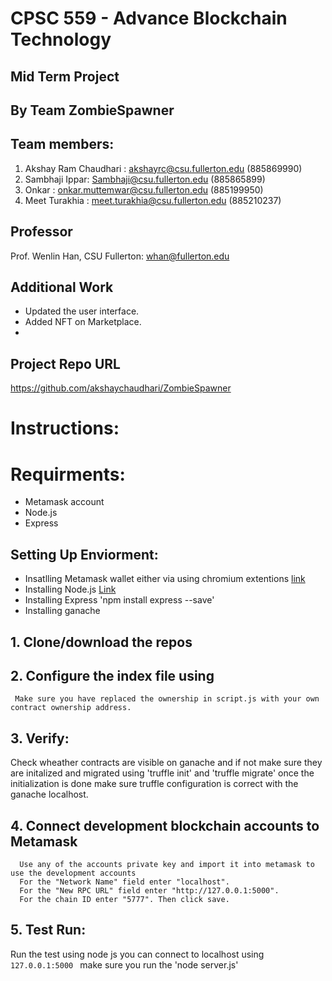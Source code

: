 # CPSC 559 - Advance Blockchain Technology

## Mid Term Project

## By Team ZombieSpawner

## Team members:

1. Akshay Ram Chaudhari : akshayrc@csu.fullerton.edu (885869990)
2. Sambhaji Ippar: Sambhaji@csu.fullerton.edu (885865899)
3. Onkar : onkar.muttemwar@csu.fullerton.edu (885199950)
4. Meet Turakhia : meet.turakhia@csu.fullerton.edu (885210237)

## Professor

Prof. Wenlin Han, CSU Fullerton: whan@fullerton.edu

## Additional Work

- Updated the user interface.
- Added NFT on Marketplace.
-


## Project Repo URL
https://github.com/akshaychaudhari/ZombieSpawner

# Instructions:

# Requirments:
- Metamask account 
- Node.js 
- Express


## Setting Up Enviorment:
- Insatlling Metamask wallet either via using chromium extentions [link](https://chrome.google.com/webstore/detail/metamask/nkbihfbeogaeaoehlefnkodbefgpgknn?hl=en)
- Installing Node.js [Link](https://nodejs.org/en/download/)
- Installing Express 'npm install express --save'
- Installing ganache

## 1. Clone/download the repos 

## 2. Configure the index file using
     Make sure you have replaced the ownership in script.js with your own contract ownership address. 

## 3. Verify:
Check wheather contracts are visible on ganache and if not make sure they are initalized and migrated using 'truffle init' and 'truffle migrate'
once the initialization is done make sure truffle configuration is correct with the ganache localhost.

## 4. Connect development blockchain accounts to Metamask
      Use any of the accounts private key and import it into metamask to use the development accounts
      For the "Network Name" field enter "localhost".
      For the "New RPC URL" field enter "http://127.0.0.1:5000".
      For the chain ID enter "5777". Then click save.
   
## 5. Test Run:
Run the test using node js you can connect to localhost using  ```127.0.0.1:5000 ``` make sure you run the 'node server.js'
      
      
